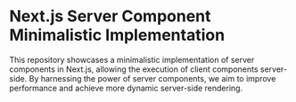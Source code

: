 # Next.js Server Component Minimalistic Implementation

This repository showcases a minimalistic implementation of server components in Next.js, allowing the execution of client components server-side. By harnessing the power of server components, we aim to improve performance and achieve more dynamic server-side rendering.

